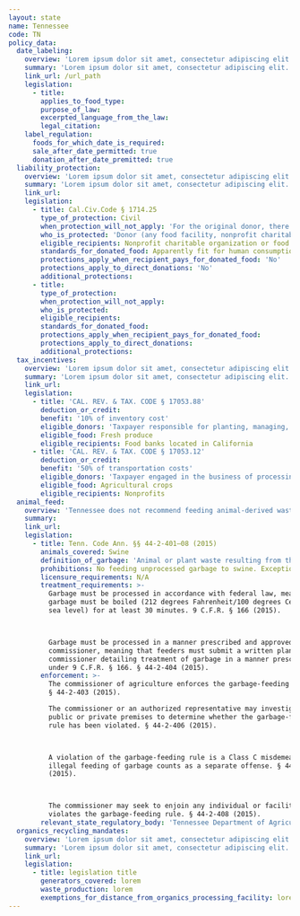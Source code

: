 ```yaml
---
layout: state
name: Tennessee
code: TN
policy_data:
  date_labeling:
    overview: 'Lorem ipsum dolor sit amet, consectetur adipiscing elit. Curabitur tellus mi, consequat at laoreet eget, vestibulum nec dolor. Vivamus volutpat quam ac quam bibendum rutrum.'
    summary: 'Lorem ipsum dolor sit amet, consectetur adipiscing elit. Curabitur tellus mi, consequat at laoreet eget, vestibulum nec dolor. Vivamus volutpat quam ac quam bibendum rutrum.'
    link_url: /url_path
    legislation:
      - title:
        applies_to_food_type:
        purpose_of_law:
        excerpted_language_from_the_law:
        legal_citation:
    label_regulation:
      foods_for_which_date_is_required:
      sale_after_date_permitted: true
      donation_after_date_premitted: true
  liability_protection:
    overview: 'Lorem ipsum dolor sit amet, consectetur adipiscing elit. Curabitur tellus mi, consequat at laoreet eget, vestibulum nec dolor. Vivamus volutpat quam ac quam bibendum rutrum.'
    summary: 'Lorem ipsum dolor sit amet, consectetur adipiscing elit. Curabitur tellus mi, consequat at laoreet eget, vestibulum nec dolor. Vivamus volutpat quam ac quam bibendum rutrum.'
    link_url:
    legislation:
      - title: Cal.Civ.Code § 1714.25
        type_of_protection: Civil
        when_protection_will_not_apply: 'For the original donor, there is no protection for negligence or a willful act; for the ultimate distributor, there is no protection for negligence, recklessness, or intentional misconduct.'
        who_is_protected: 'Donor (any food facility, nonprofit charitable organization or food bank) and Distributor (nonprofit/charitable organization or food bank)'
        eligible_recipients: Nonprofit charitable organization or food bank
        standards_for_donated_food: Apparently fit for human consumption. Provides protection regardless of compliance with packaging and labeling laws; food must be fit for human consumption.
        protections_apply_when_recipient_pays_for_donated_food: 'No'
        protections_apply_to_direct_donations: 'No'
        additional_protections:
      - title:
        type_of_protection:
        when_protection_will_not_apply:
        who_is_protected:
        eligible_recipients:
        standards_for_donated_food:
        protections_apply_when_recipient_pays_for_donated_food:
        protections_apply_to_direct_donations:
        additional_protections:
  tax_incentives:
    overview: 'Lorem ipsum dolor sit amet, consectetur adipiscing elit. Curabitur tellus mi, consequat at laoreet eget, vestibulum nec dolor. Vivamus volutpat quam ac quam bibendum rutrum.'
    summary: 'Lorem ipsum dolor sit amet, consectetur adipiscing elit. Curabitur tellus mi, consequat at laoreet eget, vestibulum nec dolor. Vivamus volutpat quam ac quam bibendum rutrum.'
    link_url:
    legislation:
      - title: 'CAL. REV. & TAX. CODE § 17053.88'
        deduction_or_credit:
        benefit: '10% of inventory cost'
        eligible_donors: 'Taxpayer responsible for planting, managing, and harvesting crops'
        eligible_food: Fresh produce
        eligible_recipients: Food banks located in California
      - title: 'CAL. REV. & TAX. CODE § 17053.12'
        deduction_or_credit:
        benefit: '50% of transportation costs'
        eligible_donors: 'Taxpayer engaged in the business of processing, distributing, or selling agricultural products'
        eligible_food: Agricultural crops
        eligible_recipients: Nonprofits
  animal_feed:
    overview: 'Tennessee does not recommend feeding animal-derived waste to swine.97 But Tennessee allows the feeding of animal-derived and vegetable waste to swine provided that it has been processed in accordance with federal law (that is, heat-treated and fed by a licensed facility). Feeders must submit a plan to the commissioner detailing how garbage will be processed. Food waste that consists of only bakery waste, whey, and dairy waste from milk processing plants may be fed to swine without being further processed. Individuals may feed household garbage to their own swine without processing it.'
    summary:
    link_url:
    legislation:
      - title: Tenn. Code Ann. §§ 44-2-401–08 (2015)
        animals_covered: Swine
        definition_of_garbage: 'Animal or plant waste resulting from the handling, preparation, cooking or consumption of foods, including animal and fowl carcasses or parts thereof, and all waste material and byproducts of a kitchen, restaurant, hospital, hotel, motel, or slaughterhouse; except, however, bakery waste, whey, or other dairy waste from milk processing plants shall not be included in this definition. § 44-2-402 (2015).'
        prohibitions: No feeding unprocessed garbage to swine. Exception for individuals feeding household garbage. § 44-2-404 (2015).
        licensure_requirements: N/A
        treatment_requirements: >-
          Garbage must be processed in accordance with federal law, meaning that
          garbage must be boiled (212 degrees Fahrenheit/100 degrees Celsius at
          sea level) for at least 30 minutes. 9 C.F.R. § 166 (2015).



          Garbage must be processed in a manner prescribed and approved by the
          commissioner, meaning that feeders must submit a written plan to the
          commissioner detailing treatment of garbage in a manner prescribed
          under 9 C.F.R. § 166. § 44-2-404 (2015).
        enforcement: >-
          The commissioner of agriculture enforces the garbage-feeding rule.
          § 44-2-403 (2015).

          The commissioner or an authorized representative may investigate any
          public or private premises to determine whether the garbage-feeding
          rule has been violated. § 44-2-406 (2015).



          A violation of the garbage-feeding rule is a Class C misdemeanor. Each
          illegal feeding of garbage counts as a separate offense. § 44-2-407
          (2015).



          The commissioner may seek to enjoin any individual or facility that
          violates the garbage-feeding rule. § 44-2-408 (2015).
        relevant_state_regulatory_body: 'Tennessee Department of Agriculture (§ 44-2-403 (2015)), <a href="https://www.tn.gov/agriculture/">https://www.tn.gov/agriculture/</a>.'
  organics_recycling_mandates:
    overview: 'Lorem ipsum dolor sit amet, consectetur adipiscing elit. Curabitur tellus mi, consequat at laoreet eget, vestibulum nec dolor. Vivamus volutpat quam ac quam bibendum rutrum.'
    summary: 'Lorem ipsum dolor sit amet, consectetur adipiscing elit. Curabitur tellus mi, consequat at laoreet eget, vestibulum nec dolor. Vivamus volutpat quam ac quam bibendum rutrum.'
    link_url:
    legislation:
      - title: legislation title
        generators_covered: lorem
        waste_production: lorem
        exemptions_for_distance_from_organics_processing_facility: lorem
---
```

